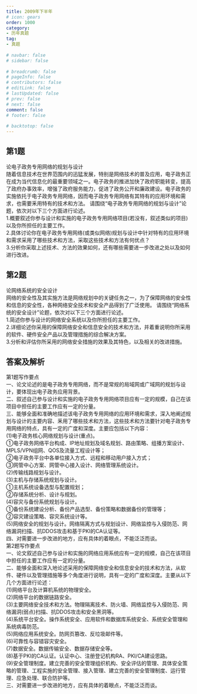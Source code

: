 ```yaml
---  
title: 2009年下半年  
# icon: gears  
order: 1000  
category:  
- 历年真题  
tag:  
- 真题  
  
# navbar: false  
# sidebar: false  
  
# breadcrumb: false  
# pageInfo: false  
# contributors: false  
# editLink: false  
# lastUpdated: false  
# prev: false  
# next: false  
comment: false  
# footer: false  
  
# backtotop: false  
---  
```

## 第1题 ##

论电子政务专用网络的规划与设计  
随着信息技术在世界范围内的迅猛发展，特别是网络技术的普及应用，电子政务正在成为当代信息化的最重要领域之一。电子政务的推进加快了政府职能转变，提高了政府办事效率，增强了政府服务能力，促进了政务公开和廉政建设。电子政务的实施依托于电子政务专用网络，因而电子政务专用网络有其特有的应用环境和需求，也需要釆用特有的技术和方法。 请围绕“电子政务专用网络的规划与设计”论题，依次对以下三个方面进行论述。  
1.概要叙述你参与设计和实施的电子政务专用网络项目(若没有，叙述类似的项目)以及你所担任的主要工作。  
2.具体讨论你在电子政务专用网络(或类似网络)规划与设计中针对特有的应用环境和需求采用了哪些技术和方法，采取这些技术和方法有何优点？  
3.分析你采取上述技术、方法的效果如何，还有哪些需要进一步改进之处以及如何进行改进。  


## 第2题 ##

论网络系统的安全设计  
网络的安全性及其实施方法是网络规划中的关键任务之一，为了保障网络的安全性和信息的安全性，各种网络安全技术和安全产品得到了广泛使用。 请围绕“网络系统的安全设计”论题，依次对以下三个方面进行论述。  
1.简述你参与设计的网络安全系统以及你所担任的主要工作。  
2.详细论述你采用的保障网络安全和信息安全的技术和方法，并着重说明你所采用的软件、硬件安全产品以及管理措施的综合解决方案。  
3.分析和评估你所采用的网络安全措施的效果及其特色，以及相关的改进措施。  
  


## 答案及解析 ##

  

第1题写作要点  
一、论文论述的是电子政务专用网络，而不是常规的局域网或广域网的规划与设计，要体现出电子政务应用背景。  
二、叙述自己参与设计和实施的电子政务专用网络项目应有一定的规模，自己在该项目中担任的主要工作应有一定的分量。  
三、能够全面和准确地描述该电子政务专用网络的应用环境和需求，深入地阐述规划与设计的主要内容、釆用了哪些技术和方法，这些技术和方法要针对电子政务专用网络的特点，具有一定的广度和深度。主要应包括以下内容：  
(1)电子政务核心网络规划与设计(重点)。  
①电子政务网络平台构成、IP地址规划及域名规划、路由策略、组播方案设计、MPLS/VPN组网、QOS及流量工程设计等；  
②电子政务平台中各单位接入方式、远程和移动用户接入方式；  
③网管中心方案、网管中心接入设计、网络管理系统设计。  
(2)传输线路规划与设计。  
(3)主机与存储系统规划与设计。  
①主机系统设备选型与配置规划；  
②存储系统分析、设计与规划。  
(4)容灾与备份系统规划与设计。  
①备份系统建设分析、备份产品选型、备份策略和数据备份的管理等；  
②容灾建设策略、容灾系统设计等。  
(5)网络安全的规划与设计。网络隔离方式与规划设计、网络监控与入侵防范、网络漏洞扫描、抗DDOS攻击和基于PKI的CA认证等。  
四、对需要进一步改进的地方，应有具体的着眼点，不能泛泛而谈。  
第2题写作要点  
一、论文叙述自己参与设计和实施的网络应用系统应有一定的规模，自己在该项目中担任的主要工作应有一定的分量。  
二、能够全面和深入地论述采用的保障网络安全和信息安全的技术和方法，从软件、硬件以及管理措施等多个角度进行说明，具有一定的广度和深度。主要从以下几个方面进行论述：  
(1)网络平台及计算机系统的物理安全。  
(2)网络平台的数据链路安全。  
(3)主要网络安全技术和方法。物理隔离技术、防火墙、网络监控与入侵防范、网络漏洞(弱点)扫描、抗DDOS攻击和安全黑洞等。  
(4)系统平台安全。操作系统安全、应用软件和数据库系统安全、系统安全管理和系统病毒防范。  
(5)网络应用系统安全。防网页篡改、反垃圾邮件等。  
(6)可靠性与容错容灾安全。  
(7)数据安全。数据传输安全、数据存储安全等。  
(8)基于PKI的CA认证。认证中心、注册登记机构RA、PKI/CA建设思路。  
(9)安全管理制度。建立完善的安全管理组织机构、安全评估的管理、具体安全策略的管理、工程实施的安全管理、接入管理、建立完善的安全管理制度、运行管理、应急处理、联合防护等。  
三、对需要进一步改进的地方，应有具体的着眼点，不能泛泛而谈。  


